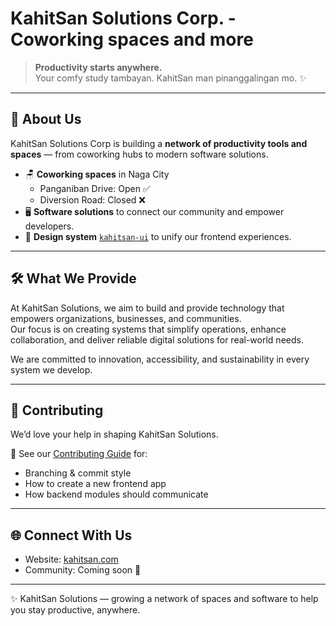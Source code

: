 # KahitSan Solutions Corp. - Coworking spaces and more

> **Productivity starts anywhere.**  
> Your comfy study tambayan. KahitSan man pinanggalingan mo. ✨

---

## 🚀 About Us

KahitSan Solutions Corp is building a **network of productivity tools and spaces** — from coworking hubs to modern software solutions.  

- 🪑 **Coworking spaces** in Naga City  
  - Panganiban Drive: Open ✅  
  - Diversion Road: Closed ❌  
- 🖥 **Software solutions** to connect our community and empower developers.  
- 🎨 **Design system** [`kahitsan-ui`](https://github.com/KahitSan/kahitsan-ui) to unify our frontend experiences.  

---

## 🛠 What We Provide

At KahitSan Solutions, we aim to build and provide technology that empowers organizations, businesses, and communities.  
Our focus is on creating systems that simplify operations, enhance collaboration, and deliver reliable digital solutions for real-world needs.  

We are committed to innovation, accessibility, and sustainability in every system we develop.  

---

## 🤝 Contributing

We’d love your help in shaping KahitSan Solutions.  

📖 See our [Contributing Guide](../CONTRIBUTING.md) for:  
- Branching & commit style  
- How to create a new frontend app  
- How backend modules should communicate  

---

## 🌐 Connect With Us

- Website: [kahitsan.com](https://kahitsan.com)  
- Community: Coming soon 🚧  

---

✨ KahitSan Solutions — growing a network of spaces and software to help you stay productive, anywhere.
